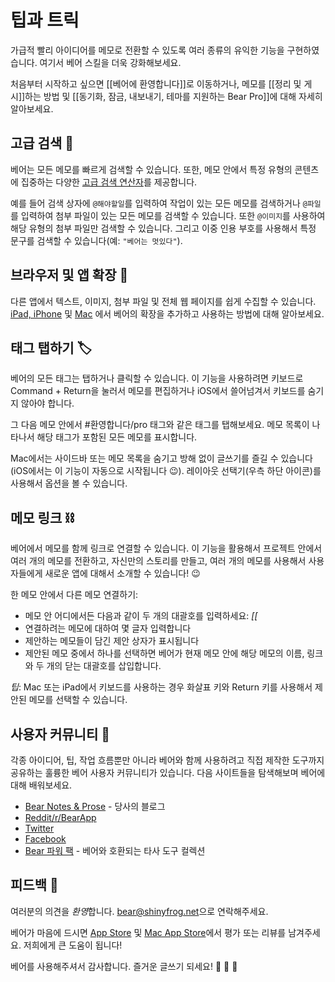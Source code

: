 # 팁과 트릭

가급적 빨리 아이디어를 메모로 전환할 수 있도록 여러 종류의 유익한 기능을 구현하였습니다. 여기서 베어 스킬을 더욱 강화해보세요.

처음부터 시작하고 싶으면 [[베어에 환영합니다]]로 이동하거나, 메모를 [[정리 및 게시]]하는 방법 및 [[동기화, 잠금, 내보내기, 테마를 지원하는 Bear Pro]]에 대해 자세히 알아보세요.

## 고급 검색 🔎

베어는 모든 메모를 빠르게 검색할 수 있습니다. 또한, 메모 안에서 특정 유형의 콘텐츠에 집중하는 다양한 [고급 검색 연산자](https://bear.app/faq/Advanced%20search%20options%20in%20Bear/)를 제공합니다.

예를 들어 검색 상자에 `@해야할일`를 입력하여 작업이 있는 모든 메모를 검색하거나 `@파일`를 입력하여 첨부 파일이 있는 모든 메모를 검색할 수 있습니다. 또한 `@이미지`를 사용하여 해당 유형의 첨부 파일만 검색할 수 있습니다. 그리고 이중 인용 부호를 사용해서 특정 문구를 검색할 수 있습니다(예: `"베어는 멋있다"`).

## 브라우저 및 앱 확장 🧩

다른 앱에서 텍스트, 이미지, 첨부 파일 및 전체 웹 페이지를 쉽게 수집할 수 있습니다. [iPad, iPhone](https://bear.app/faq/Extensions/iOS%20App%20Extension/) 및 [Mac](https://bear.app/faq/Extensions/Browser%20extensions/) 에서 베어의 확장을 추가하고 사용하는 방법에 대해 알아보세요.

## 태그 탭하기 🏷

베어의 모든 태그는 탭하거나 클릭할 수 있습니다. 이 기능을 사용하려면 키보드로 Command + Return을 눌러서 메모를 편집하거나 iOS에서 쓸어넘겨서 키보드를 숨기지 않아야 합니다.

그 다음 메모 안에서 #환영합니다/pro 태그와 같은 태그를 탭해보세요. 메모 목록이 나타나서 해당 태그가 포함된 모든 메모를 표시합니다.

Mac에서는 사이드바 또는 메모 목록을 숨기고 방해 없이 글쓰기를 즐길 수 있습니다(iOS에서는 이 기능이 자동으로 시작됩니다 😉). 레이아웃 선택기(우측 하단 아이콘)를 사용해서 옵션을 볼 수 있습니다.

## 메모 링크 ⛓

베어에서 메모를 함께 링크로 연결할 수 있습니다. 이 기능을 활용해서 프로젝트 안에서 여러 개의 메모를 전환하고, 자신만의 스토리를 만들고, 여러 개의 메모를 사용해서 사용자들에게 새로운 앱에 대해서 소개할 수 있습니다! 😉

한 메모 안에서 다른 메모 연결하기:

- 메모 안 어디에서든 다음과 같이 두 개의 대괄호를 입력하세요: _[[_
- 연결하려는 메모에 대하여 몇 글자 입력합니다
- 제안하는 메모들이 담긴 제안 상자가 표시됩니다
- 제안된 메모 중에서 하나를 선택하면 베어가 현재 메모 안에 해당 메모의 이름, 링크와 두 개의 닫는 대괄호를 삽입합니다.

_팁_: Mac 또는 iPad에서 키보드를 사용하는 경우 화살표 키와 Return 키를 사용해서 제안된 메모를 선택할 수 있습니다.

## 사용자 커뮤니티 👥

각종 아이디어, 팁, 작업 흐름뿐만 아니라 베어와 함께 사용하려고 직접 제작한 도구까지 공유하는 훌륭한 베어 사용자 커뮤니티가 있습니다. 다음 사이트들을 탐색해보며 베어에 대해 배워보세요.

- [Bear Notes & Prose](https://blog.bear.app) - 당사의 블로그
- [Reddit/r/BearApp](https://reddit.com/r/BearApp)
- [Twitter](https://twitter.com/BearNotesApp)
- [Facebook](https://www.facebook.com/BearNotes/)
- [Bear 파워 팩](https://github.com/sbusso/Bear-Power-Pack/blob/master/README.md) - 베어와 호환되는 타사 도구 컬렉션

## 피드백 💬

여러분의 의견을 *환영*합니다. [bear@shinyfrog.net](mailto:bear@shinyfrog.net)으로 연락해주세요.

베어가 마음에 드시면 [App Store](https://itunes.apple.com/us/app/bear/id1016366447) 및 [Mac App Store](https://itunes.apple.com/us/app/bear/id1091189122)에서 평가 또는 리뷰를 남겨주세요. 저희에게 큰 도움이 됩니다!

베어를 사용해주셔서 감사합니다. 즐거운 글쓰기 되세요!
🎉 🐻 🎉
